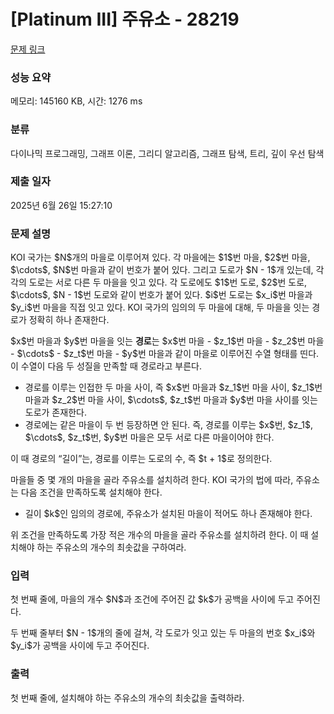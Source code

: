 # [Platinum III] 주유소 - 28219 

[문제 링크](https://www.acmicpc.net/problem/28219) 

### 성능 요약

메모리: 145160 KB, 시간: 1276 ms

### 분류

다이나믹 프로그래밍, 그래프 이론, 그리디 알고리즘, 그래프 탐색, 트리, 깊이 우선 탐색

### 제출 일자

2025년 6월 26일 15:27:10

### 문제 설명

<p>KOI 국가는 $N$개의 마을로 이루어져 있다. 각 마을에는 $1$번 마을, $2$번 마을, $\cdots$, $N$번 마을과 같이 번호가 붙어 있다. 그리고 도로가 $N - 1$개 있는데, 각각의 도로는 서로 다른 두 마을을 잇고 있다. 각 도로에도 $1$번 도로, $2$번 도로, $\cdots$, $N - 1$번 도로와 같이 번호가 붙어 있다. $i$번 도로는 $x_i$번 마을과 $y_i$번 마을을 직접 잇고 있다. KOI 국가의 임의의 두 마을에 대해, 두 마을을 잇는 경로가 정확히 하나 존재한다.</p>

<p>$x$번 마을과 $y$번 마을을 잇는 <strong>경로</strong>는 $x$번 마을 - $z_1$번 마을 - $z_2$번 마을 - $\cdots$ - $z_t$번 마을 - $y$번 마을과 같이 마을로 이루어진 수열 형태를 띤다. 이 수열이 다음 두 성질을 만족할 때 경로라고 부른다.</p>

<ul>
	<li>경로를 이루는 인접한 두 마을 사이, 즉 $x$번 마을과 $z_1$번 마을 사이, $z_1$번 마을과 $z_2$번 마을 사이, $\cdots$, $z_t$번 마을과 $y$번 마을 사이를 잇는 도로가 존재한다.</li>
	<li>경로에는 같은 마을이 두 번 등장하면 안 된다. 즉, 경로를 이루는 $x$번, $z_1$, $\cdots$, $z_t$번, $y$번 마을은 모두 서로 다른 마을이어야 한다.</li>
</ul>

<p>이 때 경로의 “길이”는, 경로를 이루는 도로의 수, 즉 $t + 1$로 정의한다.</p>

<p>마을들 중 몇 개의 마을을 골라 주유소를 설치하려 한다. KOI 국가의 법에 따라, 주유소는 다음 조건을 만족하도록 설치해야 한다.</p>

<ul>
	<li>길이 $k$인 임의의 경로에, 주유소가 설치된 마을이 적어도 하나 존재해야 한다.</li>
</ul>

<p>위 조건을 만족하도록 가장 적은 개수의 마을을 골라 주유소를 설치하려 한다. 이 때 설치해야 하는 주유소의 개수의 최솟값을 구하여라.</p>

### 입력 

 <p>첫 번째 줄에, 마을의 개수 $N$과 조건에 주어진 값 $k$가 공백을 사이에 두고 주어진다.</p>

<p>두 번째 줄부터 $N - 1$개의 줄에 걸쳐, 각 도로가 잇고 있는 두 마을의 번호 $x_i$와 $y_i$가 공백을 사이에 두고 주어진다.</p>

### 출력 

 <p>첫 번째 줄에, 설치해야 하는 주유소의 개수의 최솟값을 출력하라.</p>

